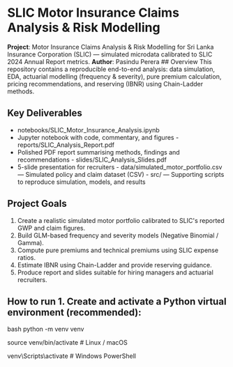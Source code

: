 # SLIC Motor Insurance Claims Analysis & Risk Modelling 

**Project**: Motor Insurance Claims Analysis & Risk Modelling for Sri Lanka Insurance Corporation (SLIC) — simulated microdata calibrated to SLIC 2024 Annual Report metrics. 
**Author**: Pasindu Perera ## Overview This repository contains a reproducible end-to-end analysis: data simulation, EDA, actuarial modelling (frequency & severity), pure premium calculation, pricing recommendations, and reserving (IBNR) using Chain-Ladder methods.

## Key Deliverables 
- notebooks/SLIC_Motor_Insurance_Analysis.ipynb
- Jupyter notebook with code, commentary, and figures - reports/SLIC_Analysis_Report.pdf
- Polished PDF report summarising methods, findings and recommendations - slides/SLIC_Analysis_Slides.pdf
- 5-slide presentation for recruiters - data/simulated_motor_portfolio.csv — Simulated policy and claim dataset (CSV) - src/ — Supporting scripts to reproduce simulation, models, and results 

## Project Goals 
1. Create a realistic simulated motor portfolio calibrated to SLIC's reported GWP and claim figures.
2. Build GLM-based frequency and severity models (Negative Binomial / Gamma).
3. Compute pure premiums and technical premiums using SLIC expense ratios.
4. Estimate IBNR using Chain-Ladder and provide reserving guidance.
5. Produce report and slides suitable for hiring managers and actuarial recruiters.
  
## How to run 1. Create and activate a Python virtual environment (recommended):

bash
python -m venv venv

source venv/bin/activate # Linux / macOS

venv\Scripts\activate # Windows PowerShell  
